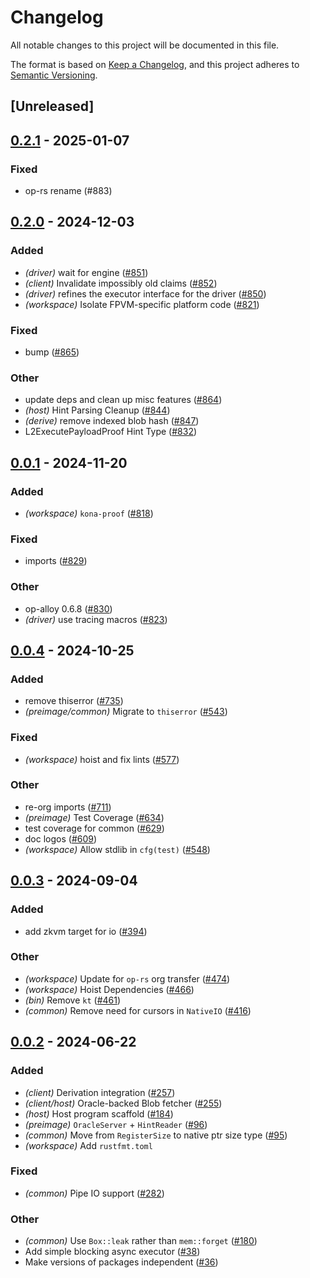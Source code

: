 # Changelog
All notable changes to this project will be documented in this file.

The format is based on [Keep a Changelog](https://keepachangelog.com/en/1.0.0/),
and this project adheres to [Semantic Versioning](https://semver.org/spec/v2.0.0.html).

## [Unreleased]

## [0.2.1](https://github.com/op-rs/kona/compare/kona-proof-v0.2.0...kona-proof-v0.2.1) - 2025-01-07

### Fixed

- op-rs rename (#883)

## [0.2.0](https://github.com/op-rs/kona/compare/kona-proof-v0.1.0...kona-proof-v0.2.0) - 2024-12-03

### Added

- *(driver)* wait for engine ([#851](https://github.com/op-rs/kona/pull/851))
- *(client)* Invalidate impossibly old claims ([#852](https://github.com/op-rs/kona/pull/852))
- *(driver)* refines the executor interface for the driver ([#850](https://github.com/op-rs/kona/pull/850))
- *(workspace)* Isolate FPVM-specific platform code ([#821](https://github.com/op-rs/kona/pull/821))

### Fixed

- bump ([#865](https://github.com/op-rs/kona/pull/865))

### Other

- update deps and clean up misc features ([#864](https://github.com/op-rs/kona/pull/864))
- *(host)* Hint Parsing Cleanup ([#844](https://github.com/op-rs/kona/pull/844))
- *(derive)* remove indexed blob hash ([#847](https://github.com/op-rs/kona/pull/847))
- L2ExecutePayloadProof Hint Type ([#832](https://github.com/op-rs/kona/pull/832))

## [0.0.1](https://github.com/op-rs/kona/releases/tag/kona-proof-v0.0.1) - 2024-11-20

### Added

- *(workspace)* `kona-proof` ([#818](https://github.com/op-rs/kona/pull/818))

### Fixed

- imports ([#829](https://github.com/op-rs/kona/pull/829))

### Other

- op-alloy 0.6.8 ([#830](https://github.com/op-rs/kona/pull/830))
- *(driver)* use tracing macros ([#823](https://github.com/op-rs/kona/pull/823))

## [0.0.4](https://github.com/op-rs/kona/compare/kona-common-v0.0.3...kona-common-v0.0.4) - 2024-10-25

### Added

- remove thiserror ([#735](https://github.com/op-rs/kona/pull/735))
- *(preimage/common)* Migrate to `thiserror` ([#543](https://github.com/op-rs/kona/pull/543))

### Fixed

- *(workspace)* hoist and fix lints ([#577](https://github.com/op-rs/kona/pull/577))

### Other

- re-org imports ([#711](https://github.com/op-rs/kona/pull/711))
- *(preimage)* Test Coverage ([#634](https://github.com/op-rs/kona/pull/634))
- test coverage for common ([#629](https://github.com/op-rs/kona/pull/629))
- doc logos ([#609](https://github.com/op-rs/kona/pull/609))
- *(workspace)* Allow stdlib in `cfg(test)` ([#548](https://github.com/op-rs/kona/pull/548))

## [0.0.3](https://github.com/op-rs/kona/compare/kona-common-v0.0.2...kona-common-v0.0.3) - 2024-09-04

### Added
- add zkvm target for io ([#394](https://github.com/op-rs/kona/pull/394))

### Other
- *(workspace)* Update for `op-rs` org transfer ([#474](https://github.com/op-rs/kona/pull/474))
- *(workspace)* Hoist Dependencies ([#466](https://github.com/op-rs/kona/pull/466))
- *(bin)* Remove `kt` ([#461](https://github.com/op-rs/kona/pull/461))
- *(common)* Remove need for cursors in `NativeIO` ([#416](https://github.com/op-rs/kona/pull/416))

## [0.0.2](https://github.com/op-rs/kona/compare/kona-common-v0.0.1...kona-common-v0.0.2) - 2024-06-22

### Added
- *(client)* Derivation integration ([#257](https://github.com/op-rs/kona/pull/257))
- *(client/host)* Oracle-backed Blob fetcher ([#255](https://github.com/op-rs/kona/pull/255))
- *(host)* Host program scaffold ([#184](https://github.com/op-rs/kona/pull/184))
- *(preimage)* `OracleServer` + `HintReader` ([#96](https://github.com/op-rs/kona/pull/96))
- *(common)* Move from `RegisterSize` to native ptr size type ([#95](https://github.com/op-rs/kona/pull/95))
- *(workspace)* Add `rustfmt.toml`

### Fixed
- *(common)* Pipe IO support ([#282](https://github.com/op-rs/kona/pull/282))

### Other
- *(common)* Use `Box::leak` rather than `mem::forget` ([#180](https://github.com/op-rs/kona/pull/180))
- Add simple blocking async executor ([#38](https://github.com/op-rs/kona/pull/38))
- Make versions of packages independent ([#36](https://github.com/op-rs/kona/pull/36))

